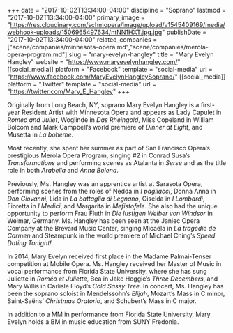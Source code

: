 +++
date = "2017-10-02T13:34:00-04:00"
discipline = "Soprano"
lastmod = "2017-10-02T13:34:00-04:00"
primary_image = "https://res.cloudinary.com/schmopera/image/upload/v1545409169/media/webhook-uploads/1506965497634/ntNN1HXT.jpg.jpg"
publishDate = "2017-10-02T13:34:00-04:00"
related_companies = ["scene/companies/minnesota-opera.md","scene/companies/merola-opera-program.md"]
slug = "mary-evelyn-hangley"
title = "Mary Evelyn Hangley"
website = "https://www.maryevelynhangley.com/"
[[social_media]]
platform = "Facebook"
template = "social-media"
url = "https://www.facebook.com/MaryEvelynHangleySoprano/"
[[social_media]]
platform = "Twitter"
template = "social-media"
url = "https://twitter.com/Mary_E_Hangley"
+++

Originally from Long Beach, NY,  soprano Mary Evelyn Hangley is a first-year Resident Artist with Minnesota Opera and appears as Lady Capulet in *Romeo and Juliet*, Woglinde in *Das Rheingold*, Miss Copeland in William Bolcom and Mark Campbell’s world premiere of *Dinner at Eight*, and Musetta in *La bohème*.
 
Most recently, she spent her summer as part of San Francisco Opera’s prestigious Merola Opera Program, singing #2 in Conrad Susa’s *Transformations* and performing scenes as Atalanta in *Serse* and as the title role in both *Arabella* and *Anna Bolena*.

Previously, Ms. Hangley was an apprentice artist at Sarasota Opera, performing scenes from the roles of Nedda in *I pagliacci*, Donna Anna in *Don Giovanni*, Lida in *La battaglia di Legnano*, Giselda in *I Lombardi*, Fioretta in *I Medici*, and Margarita in *Mefistofele*. She also had the unique opportunity to perform Frau Fluth in *Die lustigen Weiber von Windsor* in Weimar, Germany. Ms. Hangley has been seen at the Janiec Opera Company at the Brevard Music Center, singing Micaëla in *La tragédie de Carmen* and Steampunk in the world premiere of Michael Ching’s *Speed Dating Tonight!*.

In 2014, Mary Evelyn received first place in the Madame Palmai-Tenser competition at Mobile Opera. Ms. Hangley received her Master of Music in vocal performance from Florida State University, where she has sung Juliette in *Roméo et Juliette*, Bea in Jake Heggie’s *Three Decembers*, and Mary Willis in Carlisle Floyd’s *Cold Sassy Tree*.  In concert, Ms. Hangley has been the soprano soloist in Mendelssohn’s *Elijah*, Mozart’s Mass in C minor, Saint-Saëns’ *Christmas Oratorio*, and Schubert’s Mass in C major. 

In addition to a MM in performance from Florida State University, Mary Evelyn holds a BM in music education from SUNY Fredonia.
